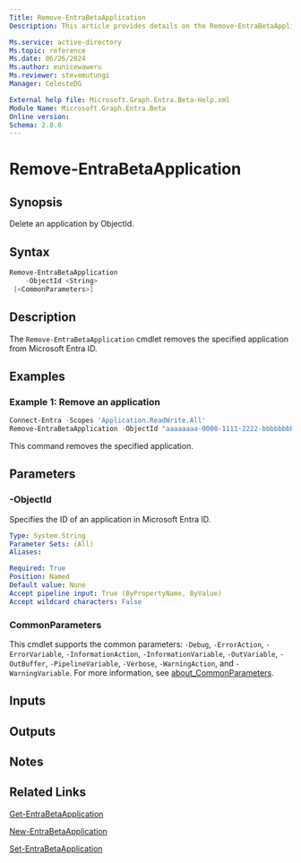 ```yaml
---
Title: Remove-EntraBetaApplication
Description: This article provides details on the Remove-EntraBetaApplication command.

Ms.service: active-directory
Ms.topic: reference
Ms.date: 06/26/2024
Ms.author: eunicewaweru
Ms.reviewer: stevemutungi
Manager: CelesteDG

External help file: Microsoft.Graph.Entra.Beta-Help.xml
Module Name: Microsoft.Graph.Entra.Beta
Online version:
Schema: 2.0.0
---
```


# Remove-EntraBetaApplication

## Synopsis

Delete an application by ObjectId.

## Syntax

```powershell
Remove-EntraBetaApplication 
    -ObjectId <String>
 [<CommonParameters>]
```

## Description

The `Remove-EntraBetaApplication` cmdlet removes the specified application from Microsoft Entra ID.

## Examples

### Example 1: Remove an application

```powershell
Connect-Entra -Scopes 'Application.ReadWrite.All'
Remove-EntraBetaApplication -ObjectId "aaaaaaaa-0000-1111-2222-bbbbbbbbbbbb"
```

This command removes the specified application.

## Parameters

### -ObjectId

Specifies the ID of an application in Microsoft Entra ID.

```yaml
Type: System.String
Parameter Sets: (All)
Aliases:

Required: True
Position: Named
Default value: None
Accept pipeline input: True (ByPropertyName, ByValue)
Accept wildcard characters: False
```

### CommonParameters

This cmdlet supports the common parameters: `-Debug`, `-ErrorAction`, `-ErrorVariable`, `-InformationAction`, `-InformationVariable`, `-OutVariable`, `-OutBuffer`, `-PipelineVariable`, `-Verbose`, `-WarningAction`, and `-WarningVariable`. For more information, see [about_CommonParameters](https://go.microsoft.com/fwlink/?LinkID=113216).

## Inputs

## Outputs

## Notes

## Related Links

[Get-EntraBetaApplication](Get-EntraBetaApplication.md)

[New-EntraBetaApplication](New-EntraBetaApplication.md)

[Set-EntraBetaApplication](Set-EntraBetaApplication.md)

